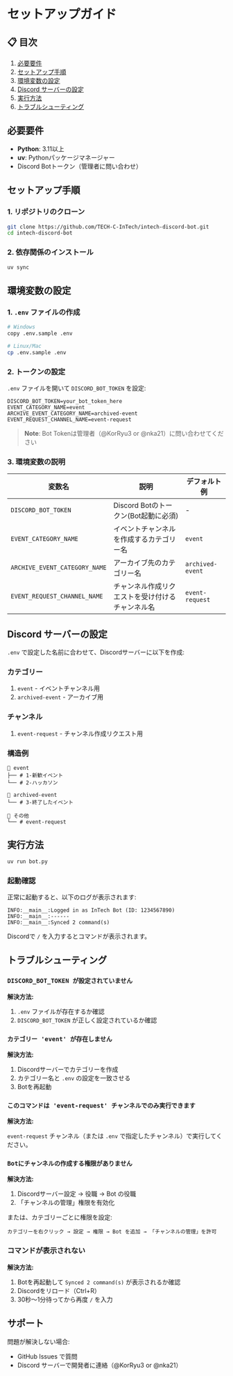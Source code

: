 # セットアップガイド

## 📋 目次

1. [必要要件](#必要要件)
2. [セットアップ手順](#セットアップ手順)
3. [環境変数の設定](#環境変数の設定)
4. [Discord サーバーの設定](#discord-サーバーの設定)
5. [実行方法](#実行方法)
6. [トラブルシューティング](#トラブルシューティング)

## 必要要件

- **Python**: 3.11以上
- **uv**: Pythonパッケージマネージャー
- Discord Botトークン（管理者に問い合わせ）

## セットアップ手順

### 1. リポジトリのクローン

```bash
git clone https://github.com/TECH-C-InTech/intech-discord-bot.git
cd intech-discord-bot
```

### 2. 依存関係のインストール

```bash
uv sync
```

## 環境変数の設定

### 1. `.env` ファイルの作成

```bash
# Windows
copy .env.sample .env

# Linux/Mac
cp .env.sample .env
```

### 2. トークンの設定

`.env` ファイルを開いて `DISCORD_BOT_TOKEN` を設定:

```env
DISCORD_BOT_TOKEN=your_bot_token_here
EVENT_CATEGORY_NAME=event
ARCHIVE_EVENT_CATEGORY_NAME=archived-event
EVENT_REQUEST_CHANNEL_NAME=event-request
```

> **Note**: Bot Tokenは管理者（@KorRyu3 or @nka21）に問い合わせてください

### 3. 環境変数の説明

| 変数名 | 説明 | デフォルト例 |
|--------|------|--------------|
| `DISCORD_BOT_TOKEN` | Discord Botのトークン(Bot起動に必須) | - |
| `EVENT_CATEGORY_NAME` | イベントチャンネルを作成するカテゴリー名 | `event` |
| `ARCHIVE_EVENT_CATEGORY_NAME` | アーカイブ先のカテゴリー名 | `archived-event` |
| `EVENT_REQUEST_CHANNEL_NAME` | チャンネル作成リクエストを受け付けるチャンネル名 | `event-request` |

## Discord サーバーの設定

`.env` で設定した名前に合わせて、Discordサーバーに以下を作成:

### カテゴリー

1. `event` - イベントチャンネル用
2. `archived-event` - アーカイブ用

### チャンネル

1. `event-request` - チャンネル作成リクエスト用

### 構造例

```text
📁 event
├── # 1-新歓イベント
└── # 2-ハッカソン

📁 archived-event
└── # 3-終了したイベント

📁 その他
└── # event-request
```

## 実行方法

```bash
uv run bot.py
```

### 起動確認

正常に起動すると、以下のログが表示されます:

```text
INFO:__main__:Logged in as InTech Bot (ID: 1234567890)
INFO:__main__:------
INFO:__main__:Synced 2 command(s)
```

Discordで `/` を入力するとコマンドが表示されます。

## トラブルシューティング

### `DISCORD_BOT_TOKEN が設定されていません`

**解決方法:**

1. `.env` ファイルが存在するか確認
2. `DISCORD_BOT_TOKEN` が正しく設定されているか確認

### `カテゴリー 'event' が存在しません`

**解決方法:**

1. Discordサーバーでカテゴリーを作成
2. カテゴリー名と `.env` の設定を一致させる
3. Botを再起動

### `このコマンドは 'event-request' チャンネルでのみ実行できます`

**解決方法:**

`event-request` チャンネル（または `.env` で指定したチャンネル）で実行してください。

### `Botにチャンネルの作成する権限がありません`

**解決方法:**

1. Discordサーバー設定 → 役職 → Bot の役職
2. 「チャンネルの管理」権限を有効化

または、カテゴリーごとに権限を設定:

```text
カテゴリーを右クリック → 設定 → 権限 → Bot を追加 → 「チャンネルの管理」を許可
```

### コマンドが表示されない

**解決方法:**

1. Botを再起動して `Synced 2 command(s)` が表示されるか確認
2. Discordをリロード（Ctrl+R）
3. 30秒〜1分待ってから再度 `/` を入力

## サポート

問題が解決しない場合:

- GitHub Issues で質問
- Discord サーバーで開発者に連絡（@KorRyu3 or @nka21）
